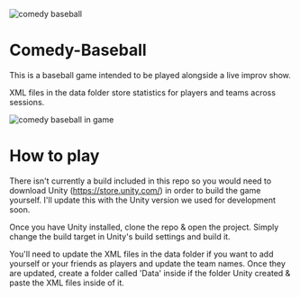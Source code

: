 ![comedy baseball](https://user-images.githubusercontent.com/8118591/41259221-acd4a5a4-6d87-11e8-98df-16f8f0bb4059.PNG)
# Comedy-Baseball
This is a baseball game intended to be played alongside a live improv show. 

XML files in the data folder store statistics for players and teams across sessions.

![comedy baseball in game](https://user-images.githubusercontent.com/8118591/41259268-d85b84e0-6d87-11e8-9b72-679f76d5ac89.PNG)

# How to play

There isn't currently a build included in this repo so you would need to download Unity (https://store.unity.com/) in order to build the game yourself. I'll update this with the Unity version we used for development soon.

Once you have Unity installed, clone the repo & open the project. Simply change the build target in Unity's build settings and build it. 

You'll need to update the XML files in the data folder if you want to add yourself or your friends as players and update the team names. Once they are updated, create a folder called 'Data' inside if the folder Unity created & paste the XML files inside of it.
